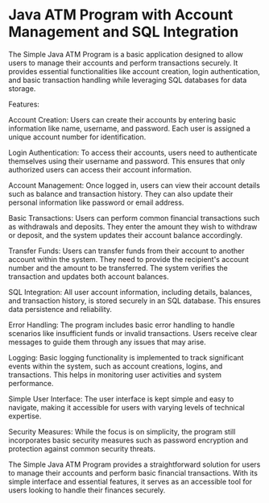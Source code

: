 # Java ATM Program with Account Management and SQL Integration
 The Simple Java ATM Program is a basic application designed to allow users to manage their accounts and perform transactions securely. It provides essential functionalities like account creation, login authentication, and basic transaction handling while leveraging SQL databases for data storage.

Features:

Account Creation: Users can create their accounts by entering basic information like name, username, and password. Each user is assigned a unique account number for identification.

Login Authentication: To access their accounts, users need to authenticate themselves using their username and password. This ensures that only authorized users can access their account information.

Account Management: Once logged in, users can view their account details such as balance and transaction history. They can also update their personal information like password or email address.

Basic Transactions: Users can perform common financial transactions such as withdrawals and deposits. They enter the amount they wish to withdraw or deposit, and the system updates their account balance accordingly.

Transfer Funds: Users can transfer funds from their account to another account within the system. They need to provide the recipient's account number and the amount to be transferred. The system verifies the transaction and updates both account balances.

SQL Integration: All user account information, including details, balances, and transaction history, is stored securely in an SQL database. This ensures data persistence and reliability.

Error Handling: The program includes basic error handling to handle scenarios like insufficient funds or invalid transactions. Users receive clear messages to guide them through any issues that may arise.

Logging: Basic logging functionality is implemented to track significant events within the system, such as account creations, logins, and transactions. This helps in monitoring user activities and system performance.

Simple User Interface: The user interface is kept simple and easy to navigate, making it accessible for users with varying levels of technical expertise.

Security Measures: While the focus is on simplicity, the program still incorporates basic security measures such as password encryption and protection against common security threats.

The Simple Java ATM Program provides a straightforward solution for users to manage their accounts and perform basic financial transactions. With its simple interface and essential features, it serves as an accessible tool for users looking to handle their finances securely.
